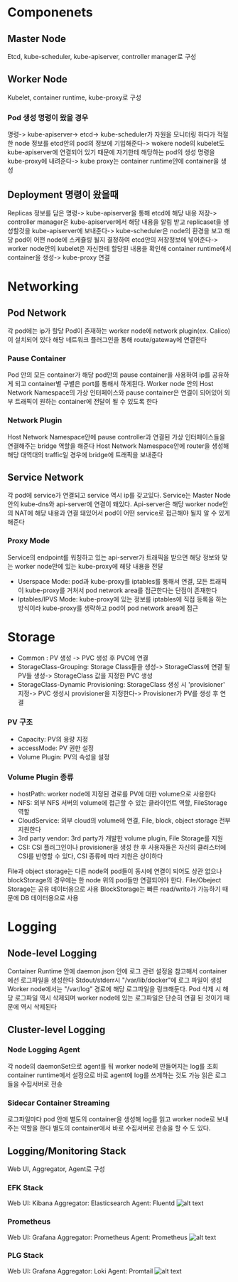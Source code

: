 # Componenets

## Master Node
Etcd, kube-scheduler, kube-apiserver, controller manager로 구성

## Worker Node
Kubelet, container runtime, kube-proxy로 구성

### Pod 생성 명령이 왔을 경우
명령-> kube-apiserver-> etcd-> kube-scheduler가 자원을 모니터링 하다가 적절한 node 정보를 etcd안의 pod의 정보에 기입해준다-> wokere node의 kubelet도 kube-apiserver에 연결되어 있기 때문에 자기한테 해당하는 pod의 생성 명령을 kube-proxy에 내려준다-> kube proxy는 container runtime안에 container을 생성

## Deployment 명령이 왔을때
Replicas 정보를 담은 명령-> kube-apiserver을 통해 etcd에 해당 내용 저장-> controller manager은 kube-apiserver에서 해당 내용을 알림 받고 replicaset을 생성할것을 kube-apiserver에 보내준다-> kube-scheduler은 node의 환경을 보고 해당 pod이 어떤 node에 스케쥴링 될지 결정하여 etcd안의 저장정보에 넣어준다-> worker node안의 kubelet은 자신한테 할당된 내용을 확인해 container runtime에서 container을 생성-> kube-proxy 연결


# Networking

## Pod Network
각 pod에는 ip가 할당
Pod이 존재하는 worker node에 network plugin(ex. Calico)이 설치되어 있다
해당 네트워크 플러그인을 통해 route/gateway에 연결한다

### Pause Container
Pod 안의 모든 container가 해당 pod안의 pause container을 사용하여 ip를 공유하게 되고 container별 구별은 port를 통해서 하게된다.
Worker node 안의 Host Network Namespace의 가상 인터페이스와 pause container은 연결이 되어있어 외부 트래픽이 원하는 container에 전달이 될 수 있도록 한다

### Network Plugin
Host Network Namespace안에 pause controller과 연결된 가상 인터페이스들을 연결해주는 bridge 역할을 해준다
Host Network Namespace안에 router을 생성해 해당 대역대의 traffic일 경우에 bridge에 트래픽을 보내준다

## Service Network
각 pod에 service가 연결되고 service 역시 ip를 갖고있다.
Service는 Master Node안의 kube-dns와 api-server에 연결이 돼있다.
Api-server은 해당 worker node안의  NAT에 해당 내용과 연결 돼있어서 pod이 어떤 service로 접근해야 될지 알 수 있게 해준다

### Proxy Mode
Service의 endpoint를 워칭하고 있는 api-server가 트래픽을 받으면 해당 정보와 맞는 worker node안에 있는 kube-proxy에 해당 내용을 전달
* Userspace Mode: pod과 kube-proxy를 iptables를 통해서 연결, 모든 트래픽이 kube-proxy를 거처서 pod network area를 접근한다는 단점이 존재한다
* Iptables/IPVS Mode: kube-proxy에 있는 정보를 iptables에 직접 등록을 하는 방식이라 kube-proxy를 생략하고 pod이 pod network area에 접근


# Storage
* Common : PV 생성 -> PVC 생성 후 PVC에 연결
* StorageClass-Grouping: Storage Class들을 생성-> StorageClass에 연결 될 PV들 생성-> StorageClass 값을 지정한 PVC 생성
* StorageClass-Dynamic Provisioning: StorageClass 생성 시 'provisioner' 지정-> PVC 생성시 provisioner을 지정한다-> Provisioner가 PV를 생성 후 연결

### PV 구조
* Capacity: PV의 용량 지정
* accessMode: PV 권한 설정
* Volume Plugin: PV의 속성을 설정

### Volume Plugin 종류
* hostPath: worker node에 지정된 경로를 PV에 대한 volume으로 사용한다
* NFS: 외부 NFS 서버의 volume에 접근할 수 있는 클라이언트 역할, FileStorage 역할
* CloudService: 외부 cloud의 volume에 연결, File, block, object storage 전부 지원한다
* 3rd party vendor: 3rd party가 개발한 volume plugin, File Storage를 지원
* CSI: CSI 플러그인이나 provisioner을 생성 한 후 사용자들은 자신의 클러스터에 CSI를 반영할 수 있다, CSI 종류에 따라 지원은 상이하다

File과 object storage는 다른 node의 pod들이 동시에 연결이 되어도 상관 없으나 blockStorage의 경우에는 한 node 위의 pod들만 연결되어야 한다.
File/Obeject Storage는 공유 데이터용으로 사용
BlockStorage는 빠른 read/write가 가능하기 때문에 DB 데이터용으로 사용

# Logging

## Node-level Logging
Container Runtime 안에 daemon.json 안에 로그 관련 설정을 참고해서 container에선 로그파일을 생성한다
Stdout/stderr시 "/var/lib/docker"에 로그 파일이 생성
Worker node에서는 "/var/log" 경로에 해당 로그파일을 링크해둔다.
Pod 삭제 시 해당 로그파일 역시 삭제되며 worker node에 있는 로그파일은 단순히 연결 된 것이기 때문에 역시 삭제된다

## Cluster-level Logging

### Node Logging Agent
각 node의 daemonSet으로 agent를 둬 worker node에 만들어지는 log를 조회
container runtime에서 설정으로 바로 agent에 log를 쓰게하는 것도 가능
읽은 로그들을 수집서버로 전송

### Sidecar Container Streaming
로그파일마다 pod 안에 별도의 container을 생성해 log를 읽고 worker node로 보내주는 역할을 한다
별도의 container에서 바로 수집서버로 전송을 할 수 도 있다.

## Logging/Monitoring Stack
Web UI, Aggregator, Agent로 구성

### EFK Stack
Web UI: Kibana
Aggregator: Elasticsearch
Agent: Fluentd
![alt text](https://miro.medium.com/max/610/0*r_NYvFLNCcI1TpJm.png)

### Prometheus
Web UI: Grafana
Aggregator: Prometheus
Agent: Prometheus
![alt text](https://miro.medium.com/max/924/0*vI372SmIRwgT2A4Q.jpeg)

### PLG Stack
Web UI: Grafana
Aggregator: Loki
Agent: Promtail
![alt text](https://d33wubrfki0l68.cloudfront.net/0862f7967545b9ebe1041764e9427a8bf0f44a08/6b8ba/assets/img/uploads/2020/04/image2.png)